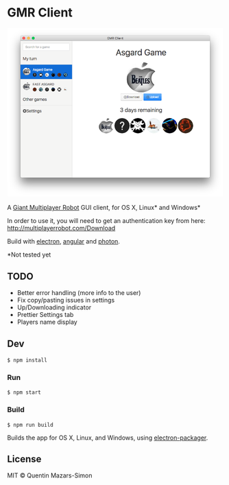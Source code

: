 # GMR Client

![](screenshot.png)

A [Giant Multiplayer Robot](http://multiplayerrobot.com/) GUI client, for OS X, Linux\* and Windows\*

In order to use it, you will need to get an authentication key from here: http://multiplayerrobot.com/Download

Build with [electron](http://electron.atom.io), [angular](https://angularjs.org) and [photon](http://photonkit.com). 

*Not tested yet

## TODO

* Better error handling (more info to the user)
* Fix copy/pasting issues in settings
* Up/Downloading indicator
* Prettier Settings tab
* Players name display

## Dev

```
$ npm install
```

### Run

```
$ npm start
```

### Build

```
$ npm run build
```

Builds the app for OS X, Linux, and Windows, using [electron-packager](https://github.com/maxogden/electron-packager).

## License

MIT © Quentin Mazars-Simon
